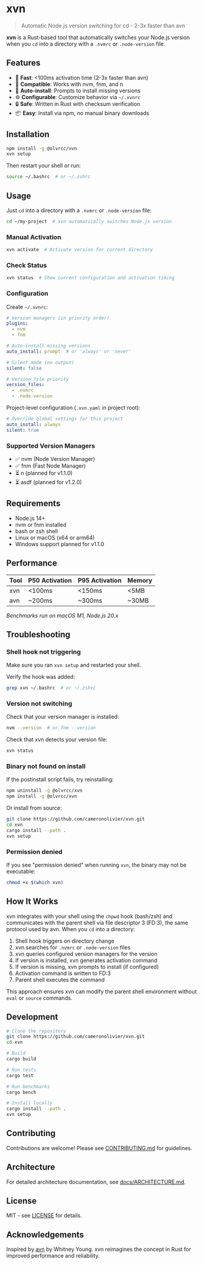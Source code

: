 # xvn

> Automatic Node.js version switching for cd - 2-3x faster than avn

**xvn** is a Rust-based tool that automatically switches your Node.js version when you `cd` into a directory with a `.nvmrc` or `.node-version` file.

## Features

- 🚀 **Fast**: <100ms activation time (2-3x faster than avn)
- 🔌 **Compatible**: Works with nvm, fnm, and n
- 🤖 **Auto-install**: Prompts to install missing versions
- ⚙️  **Configurable**: Customize behavior via `~/.xvnrc`
- 🔒 **Safe**: Written in Rust with checksum verification
- 📦 **Easy**: Install via npm, no manual binary downloads

## Installation

```bash
npm install -g @olvrcc/xvn
xvn setup
```

Then restart your shell or run:

```bash
source ~/.bashrc  # or ~/.zshrc
```

## Usage

Just `cd` into a directory with a `.nvmrc` or `.node-version` file:

```bash
cd ~/my-project  # xvn automatically switches Node.js version
```

### Manual Activation

```bash
xvn activate  # Activate version for current directory
```

### Check Status

```bash
xvn status  # Show current configuration and activation timing
```

### Configuration

Create `~/.xvnrc`:

```yaml
# Version managers (in priority order)
plugins:
  - nvm
  - fnm

# Auto-install missing versions
auto_install: prompt  # or 'always' or 'never'

# Silent mode (no output)
silent: false

# Version file priority
version_files:
  - .nvmrc
  - .node-version
```

Project-level configuration (`.xvn.yaml` in project root):

```yaml
# Override global settings for this project
auto_install: always
silent: true
```

### Supported Version Managers

- ✅ nvm (Node Version Manager)
- ✅ fnm (Fast Node Manager)
- ⏳ n (planned for v1.1.0)
- ⏳ asdf (planned for v1.2.0)

## Requirements

- Node.js 14+
- nvm or fnm installed
- bash or zsh shell
- Linux or macOS (x64 or arm64)
- Windows support planned for v1.1.0

## Performance

| Tool | P50 Activation | P95 Activation | Memory |
|------|---------------|---------------|---------|
| xvn  | <100ms        | <150ms        | <5MB    |
| avn  | ~200ms        | ~300ms        | ~30MB   |

*Benchmarks run on macOS M1, Node.js 20.x*

## Troubleshooting

### Shell hook not triggering

Make sure you ran `xvn setup` and restarted your shell.

Verify the hook was added:

```bash
grep xvn ~/.bashrc  # or ~/.zshrc
```

### Version not switching

Check that your version manager is installed:

```bash
nvm --version  # or fnm --version
```

Check that xvn detects your version file:

```bash
xvn status
```

### Binary not found on install

If the postinstall script fails, try reinstalling:

```bash
npm uninstall -g @olvrcc/xvn
npm install -g @olvrcc/xvn
```

Or install from source:

```bash
git clone https://github.com/cameronolivier/xvn.git
cd xvn
cargo install --path .
xvn setup
```

### Permission denied

If you see "permission denied" when running `xvn`, the binary may not be executable:

```bash
chmod +x $(which xvn)
```

## How It Works

xvn integrates with your shell using the `chpwd` hook (bash/zsh) and communicates with the parent shell via file descriptor 3 (FD:3), the same protocol used by avn. When you `cd` into a directory:

1. Shell hook triggers on directory change
2. xvn searches for `.nvmrc` or `.node-version` files
3. xvn queries configured version managers for the version
4. If version is installed, xvn generates activation command
5. If version is missing, xvn prompts to install (if configured)
6. Activation command is written to FD:3
7. Parent shell executes the command

This approach ensures xvn can modify the parent shell environment without `eval` or `source` commands.

## Development

```bash
# Clone the repository
git clone https://github.com/cameronolivier/xvn.git
cd xvn

# Build
cargo build

# Run tests
cargo test

# Run benchmarks
cargo bench

# Install locally
cargo install --path .
xvn setup
```

## Contributing

Contributions are welcome! Please see [CONTRIBUTING.md](./docs/CONTRIBUTING.md) for guidelines.

## Architecture

For detailed architecture documentation, see [docs/ARCHITECTURE.md](./docs/ARCHITECTURE.md).

## License

MIT - see [LICENSE](./LICENSE) for details.

## Acknowledgements

Inspired by [avn](https://github.com/wbyoung/avn) by Whitney Young. xvn reimagines the concept in Rust for improved performance and reliability.
